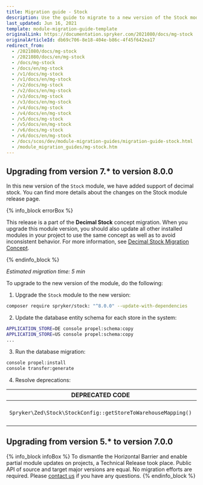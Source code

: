 ```yaml
---
title: Migration guide - Stock
description: Use the guide to migrate to a new version of the Stock module.
last_updated: Jun 16, 2021
template: module-migration-guide-template
originalLink: https://documentation.spryker.com/2021080/docs/mg-stock
originalArticleId: db69c706-8e18-404e-b86c-4f45f642ea17
redirect_from:
  - /2021080/docs/mg-stock
  - /2021080/docs/en/mg-stock
  - /docs/mg-stock
  - /docs/en/mg-stock
  - /v1/docs/mg-stock
  - /v1/docs/en/mg-stock
  - /v2/docs/mg-stock
  - /v2/docs/en/mg-stock
  - /v3/docs/mg-stock
  - /v3/docs/en/mg-stock
  - /v4/docs/mg-stock
  - /v4/docs/en/mg-stock
  - /v5/docs/mg-stock
  - /v5/docs/en/mg-stock
  - /v6/docs/mg-stock
  - /v6/docs/en/mg-stock
  - /docs/scos/dev/module-migration-guides/migration-guide-stock.html
  - /module_migration_guides/mg-stock.htm
---
```


## Upgrading from version 7.* to version 8.0.0

In this new version of the `Stock` module, we have added support of decimal stock. You can find more details about the changes on the Stock module release page.

{% info_block errorBox %}

This release is a part of the **Decimal Stock** concept migration. When you upgrade this module version, you should also update all other installed modules in your project to use the same concept as well as to avoid inconsistent behavior. For more information, see [Decimal Stock Migration Concept](/docs/scos/dev/migration-concepts/decimal-stock-migration-concept.html).

{% endinfo_block %}

*Estimated migration time: 5 min*

To upgrade to the new version of the module, do the following:

1. Upgrade the `Stock` module to the new version:

```bash
composer require spryker/stock: "^8.0.0" --update-with-dependencies
```

2. Update the database entity schema for each store in the system:

```bash
APPLICATION_STORE=DE console propel:schema:copy
APPLICATION_STORE=US console propel:schema:copy
...
```

3. Run the database migration:

```bash
console propel:install
console transfer:generate
```

4. Resolve deprecations:

| DEPRECATED CODE | REPLACEMENT |
| --- | --- |
| `Spryker\Zed\Stock\StockConfig::getStoreToWarehouseMapping()` | Removed without replacement. |


## Upgrading from version 5.* to version 7.0.0

{% info_block infoBox %}
To dismantle the Horizontal Barrier and enable partial module updates on projects, a Technical Release took place. Public API of source and target major versions are equal. No migration efforts are required. Please [contact us](https://spryker.com/en/support/) if you have any questions.
{% endinfo_block %}
